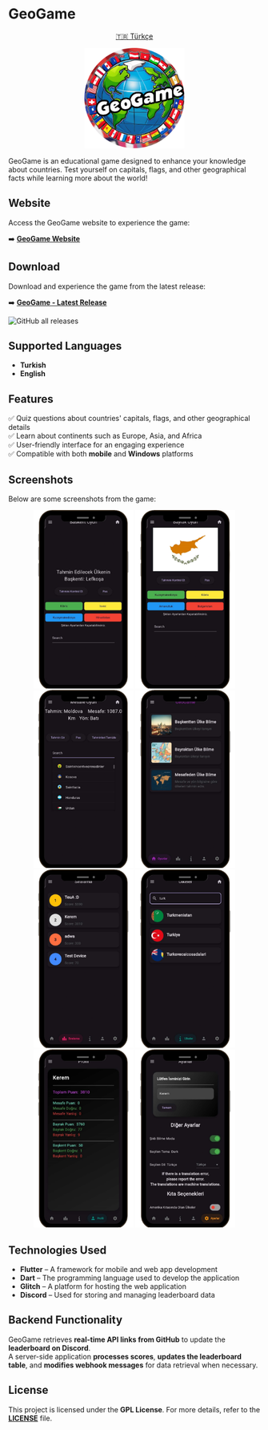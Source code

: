 # **GeoGame**  

<p align="center">
  <a href="TR.md">🇹🇷 Türkçe</a>
</p>

<p align="center">
  <img src="assets/logo.png" alt="GeoGame Logo" width="200"/>
</p>  

GeoGame is an educational game designed to enhance your knowledge about countries. Test yourself on capitals, flags, and other geographical facts while learning more about the world!  

## **Website**  

Access the GeoGame website to experience the game:  

➡️ [**GeoGame Website**](https://keremkk.glitch.me/geogame)  

## **Download**  

Download and experience the game from the latest release:  

➡️ [**GeoGame - Latest Release**](https://github.com/keremlolgg/GeoGame/releases/latest)  

![GitHub all releases](https://img.shields.io/github/downloads/keremlolgg/GeoGame/total?logo=github&style=for-the-badge&color=blue&label=Total%20Downloads)  

## **Supported Languages**  

- **Turkish**  
- **English**  

## **Features**  

✅ Quiz questions about countries' capitals, flags, and other geographical details  
✅ Learn about continents such as Europe, Asia, and Africa  
✅ User-friendly interface for an engaging experience  
✅ Compatible with both **mobile** and **Windows** platforms  

## **Screenshots**  

Below are some screenshots from the game:  

<p align="center">
  <img src="Resimler/baskentoyun.png" alt="Capital Quiz" width="200"/>
  <img src="Resimler/bayrakoyun.png" alt="Flag Quiz" width="200"/>
  <img src="Resimler/mesafeoyun.png" alt="Distance Game" width="200"/>
  <img src="Resimler/mainlobi.png" alt="Main Lobby" width="200"/>
  <img src="Resimler/leadboard.png" alt="Leaderboard" width="200"/>
  <img src="Resimler/ulkeler.png" alt="Countries" width="200"/>
  <img src="Resimler/profiles.png" alt="Profile Page" width="200"/>
  <img src="Resimler/settings.png" alt="Settings" width="200"/>
</p>  

## **Technologies Used**  

- **Flutter** – A framework for mobile and web app development  
- **Dart** – The programming language used to develop the application  
- **Glitch** – A platform for hosting the web application  
- **Discord** – Used for storing and managing leaderboard data  

## **Backend Functionality**  

GeoGame retrieves **real-time API links from GitHub** to update the **leaderboard on Discord**.  
A server-side application **processes scores**, **updates the leaderboard table**, and **modifies webhook messages** for data retrieval when necessary.  

## **License**  

This project is licensed under the **GPL License**. For more details, refer to the [**LICENSE**](LICENSE) file.